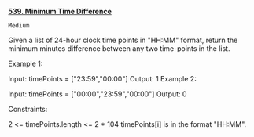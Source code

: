 [**539. Minimum Time Difference**](https://leetcode.com/problems/minimum-time-difference/description/)

    Medium

Given a list of 24-hour clock time points in "HH:MM" format, return the minimum minutes difference between any two time-points in the list.


Example 1:

Input: timePoints = ["23:59","00:00"]
Output: 1
Example 2:

Input: timePoints = ["00:00","23:59","00:00"]
Output: 0


Constraints:

2 <= timePoints.length <= 2 * 104
timePoints[i] is in the format "HH:MM".